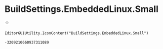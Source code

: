 # BuildSettings.EmbeddedLinux.Small
![](/img/BuildSettings.EmbeddedLinux.Small.png)

``` CSharp
EditorGUIUtility.IconContent("BuildSettings.EmbeddedLinux.Small")
```
```
-3209210660937311089
```
